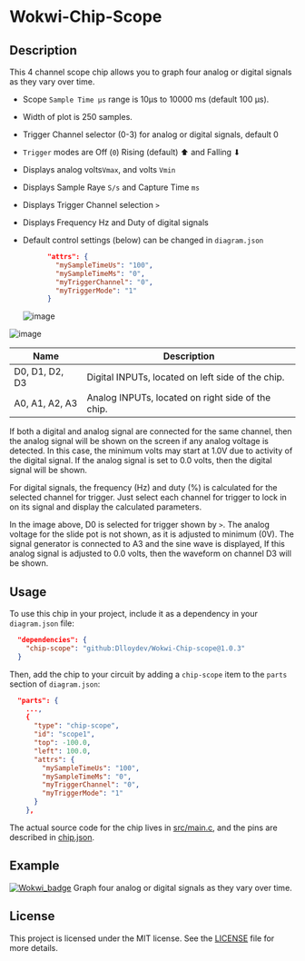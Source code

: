 # Wokwi-Chip-Scope

## Description

This 4 channel scope chip allows you to graph four analog or digital signals as they vary over time.

- Scope `Sample Time μs` range is 10µs to 10000 ms (default 100 µs).

- Width of plot is 250 samples.

- Trigger Channel selector (0-3) for analog or digital signals, default 0

- `Trigger` modes are Off (`0`) Rising (default) ⬆ and Falling ⬇

- Displays analog volts`Vmax`, and volts `Vmin`

- Displays  Sample Raye `S/s` and Capture Time `ms`

- Displays Trigger Channel selection `>`

- Displays Frequency Hz and Duty of digital signals 

- Default control settings (below) can be changed in `diagram.json` 

  ```json
        "attrs": {
          "mySampleTimeUs": "100",
          "mySampleTimeMs": "0",
          "myTriggerChannel": "0",
          "myTriggerMode": "1"
        }
  ```

  ![image](https://user-images.githubusercontent.com/63488701/225511219-88cb7d44-6541-4598-9401-b627d5cc918f.png)



![image](https://user-images.githubusercontent.com/63488701/225989409-f13bb610-c9eb-4df7-a969-b8c1cd27d1c5.png)

| Name           | Description                                       |
| -------------- | ------------------------------------------------- |
| D0, D1, D2, D3 | Digital INPUTs, located on left side of the chip. |
| A0, A1, A2, A3 | Analog INPUTs, located on right side of the chip. |

If both a digital and analog signal are connected for the same channel, then the analog signal will be shown on the screen if any analog voltage is detected. In this case, the minimum volts may start at 1.0V due to activity of the digital signal. If the analog signal is set to 0.0 volts, then the digital signal will be shown.

For digital signals, the frequency (Hz) and duty (%) is calculated for the selected channel for trigger. Just select each channel for trigger to lock in on its signal and display the calculated parameters.

In the image above, D0 is selected for trigger shown by `>`. The analog voltage for the slide pot is not shown, as it is adjusted to minimum (0V). The signal generator is connected to A3 and the sine wave is displayed, If this analog signal is adjusted to 0.0 volts, then the waveform on channel D3 will be shown.

## Usage

To use this chip in your project, include it as a dependency in your `diagram.json` file:

```json
  "dependencies": {
    "chip-scope": "github:Dlloydev/Wokwi-Chip-scope@1.0.3"
  }
```

Then, add the chip to your circuit by adding a `chip-scope` item to the `parts` section of `diagram.json`:

```json
  "parts": {
    ...,
    {
      "type": "chip-scope",
      "id": "scope1",
      "top": -100.0,
      "left": 100.0,
      "attrs": {
        "mySampleTimeUs": "100",
        "mySampleTimeMs": "0",
        "myTriggerChannel": "0",
        "myTriggerMode": "1"
      }
    },
```

The actual source code for the chip lives in [src/main.c](https://github.com/Dlloydev/Wokwi-Chip-Scope/blob/main/src/main.c), and the pins are described in [chip.json](https://github.com/Dlloydev/Wokwi-Chip-Scope/blob/main/chip.json).

## Example

[![Wokwi_badge](https://user-images.githubusercontent.com/63488701/212449119-a8510897-c860-4545-8c1a-794169547ba1.svg)](https://wokwi.com/projects/359330496025635841) Graph four analog or digital signals as they vary over time.

## License

This project is licensed under the MIT license. See the [LICENSE](https://github.com/Dlloydev/Wokwi-Chip-Scope/blob/main/LICENSE) file for more details.

